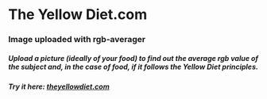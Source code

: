 The Yellow Diet.com
======
### Image uploaded with rgb-averager
##### Upload a picture (ideally of your food) to find out the average rgb value of the subject and, in the case of food, if it follows the Yellow Diet principles.

##### Try it here: [theyellowdiet.com](http://theyellowdiet.com)

